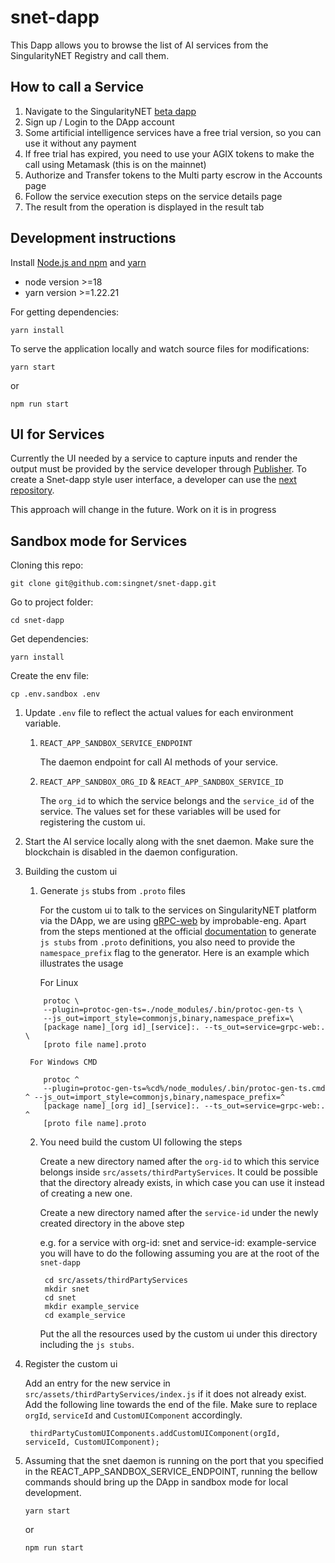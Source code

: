 # snet-dapp

This Dapp allows you to browse the list of AI services from the SingularityNET Registry and call them.

## How to call a Service

1. Navigate to the SingularityNET [beta dapp](http://beta.singularitynet.io/)
2. Sign up / Login to the DApp account
3. Some artificial intelligence services have a free trial version, so you can use it without any payment
4. If free trial has expired, you need to use your AGIX tokens to make the call using Metamask (this is on the mainnet)
5. Authorize and Transfer tokens to the Multi party escrow in the Accounts page
6. Follow the service execution steps on the service details page
7. The result from the operation is displayed in the result tab

## Development instructions

Install [Node.js and npm](https://nodejs.org/) and [yarn](https://classic.yarnpkg.com/lang/en/docs/install)

- node version >=18
- yarn  version >=1.22.21

For getting dependencies:
```
yarn install
```
To serve the application locally and watch source files for modifications:
```
yarn start
```
or 
```
npm run start
```
## UI for Services

Currently the UI needed by a service to capture inputs and render the output must be provided by the service developer through [Publisher](https://publisher.singularitynet.io/). To create a Snet-dapp style user interface, a developer can use the [next repository](https://github.com/singnet/snet-dapp-components).


This approach will change in the future. Work on it is in progress

## Sandbox mode for Services

Cloning this repo:
```
git clone git@github.com:singnet/snet-dapp.git
```
Go to project folder:
```
cd snet-dapp
```
Get dependencies:
```
yarn install
```
Create the env file:
```
cp .env.sandbox .env
```
1. Update `.env` file to reflect the actual values for each environment variable.

    1. `REACT_APP_SANDBOX_SERVICE_ENDPOINT`

        The daemon endpoint for call AI methods of your service.

    2. `REACT_APP_SANDBOX_ORG_ID` & `REACT_APP_SANDBOX_SERVICE_ID` 

        The `org_id` to which the service belongs and the `service_id` of the service. The values set for these variables will be used for registering the custom ui.
    
2. Start the AI service locally along with the snet daemon. Make sure the blockchain is disabled in the daemon configuration.
3. Building the custom ui
    1. Generate `js` stubs from `.proto` files

        For the custom ui to talk to the services on SingularityNET platform via the DApp, we are using [gRPC-web](https://github.com/improbable-eng/grpc-web) by improbable-eng. Apart from the steps mentioned at the official [documentation](https://github.com/improbable-eng/grpc-web/blob/master/client/grpc-web/docs/code-generation.md) to generate `js stubs` from `.proto` definitions, you also need to provide the `namespace_prefix` flag to the generator. Here is an example which illustrates the usage

        For Linux
    ```
        protoc \
        --plugin=protoc-gen-ts=./node_modules/.bin/protoc-gen-ts \
        --js_out=import_style=commonjs,binary,namespace_prefix=\
        [package name]_[org id]_[service]:. --ts_out=service=grpc-web:. \
        [proto file name].proto
    ```   

        For Windows CMD
    ```    
        protoc ^
        --plugin=protoc-gen-ts=%cd%/node_modules/.bin/protoc-gen-ts.cmd ^ --js_out=import_style=commonjs,binary,namespace_prefix=^
        [package name]_[org id]_[service]:. --ts_out=service=grpc-web:. ^
        [proto file name].proto
    ```

    2. You need build the custom UI following the steps

        Create a new directory named after the `org-id` to which this service belongs inside `src/assets/thirdPartyServices`. It could be possible that the directory already exists, in which case you can use it instead of creating a new one.

        Create a new directory named after the `service-id` under the newly created directory in the above step

        e.g. for a service with org-id: snet and service-id: example-service you will have to do the following assuming you are at the root of the `snet-dapp`

            cd src/assets/thirdPartyServices
            mkdir snet
            cd snet
            mkdir example_service
            cd example_service

        Put the all the resources used by the custom ui  under this directory including the `js stubs`.

4. Register the custom ui

    Add an entry for the new service in `src/assets/thirdPartyServices/index.js` if it does not already exist. Add the following line towards the end of the file. Make sure to replace `orgId`, `serviceId` and `CustomUIComponent` accordingly. 

        thirdPartyCustomUIComponents.addCustomUIComponent(orgId, serviceId, CustomUIComponent);

5. Assuming that the snet daemon is running on the port that you specified in the REACT_APP_SANDBOX_SERVICE_ENDPOINT, running the bellow commands should bring up the DApp in sandbox mode for local development.

    ```
    yarn start
    ```
    or 
    ```
    npm run start
    ```
